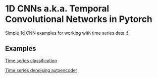 # 1D CNNs a.k.a. Temporal Convolutional Networks in Pytorch
Simple 1d CNN examples for working with time series data :)

## Examples

[Time series classification](https://github.com/viktor-ktorvi/1d-convolutional-neural-networks/tree/master/Time%20series%20classification)

[Time series denoising autoencoder](https://github.com/viktor-ktorvi/1d-convolutional-neural-networks/tree/7e5dde0307d10e70ad2ef8894794a43d67055602/Time%20series%20denoising%20autoencoder)
